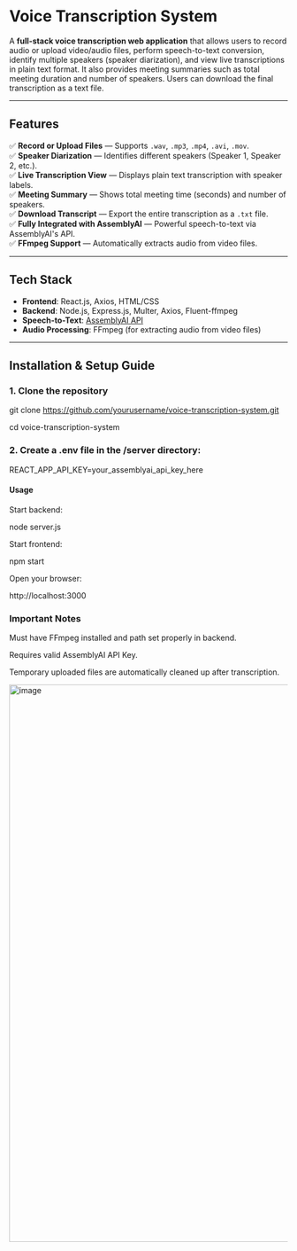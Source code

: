 # Voice Transcription System

A **full-stack voice transcription web application** that allows users to record audio or upload video/audio files, perform speech-to-text conversion, identify multiple speakers (speaker diarization), and view live transcriptions in plain text format. It also provides meeting summaries such as total meeting duration and number of speakers. Users can download the final transcription as a text file.

---

## Features

✅ **Record or Upload Files** — Supports `.wav`, `.mp3`, `.mp4`, `.avi`, `.mov`.  
✅ **Speaker Diarization** — Identifies different speakers (Speaker 1, Speaker 2, etc.).  
✅ **Live Transcription View** — Displays plain text transcription with speaker labels.  
✅ **Meeting Summary** — Shows total meeting time (seconds) and number of speakers.  
✅ **Download Transcript** — Export the entire transcription as a `.txt` file.  
✅ **Fully Integrated with AssemblyAI** — Powerful speech-to-text via AssemblyAI's API.  
✅ **FFmpeg Support** — Automatically extracts audio from video files.

---

## Tech Stack

- **Frontend**: React.js, Axios, HTML/CSS
- **Backend**: Node.js, Express.js, Multer, Axios, Fluent-ffmpeg
- **Speech-to-Text**: [AssemblyAI API](https://www.assemblyai.com/)
- **Audio Processing**: FFmpeg (for extracting audio from video files)


---

## Installation & Setup Guide

### 1. Clone the repository

git clone https://github.com/yourusername/voice-transcription-system.git

cd voice-transcription-system


### 2. Create a .env file in the /server directory:

REACT_APP_API_KEY=your_assemblyai_api_key_here

#### Usage

Start backend:

node server.js

Start frontend:

npm start

Open your browser:

http://localhost:3000

### Important Notes

Must have FFmpeg installed and path set properly in backend.

Requires valid AssemblyAI API Key.

Temporary uploaded files are automatically cleaned up after transcription.

<img width="1919" height="1006" alt="image" src="https://github.com/user-attachments/assets/89c17610-9d22-4b87-a99f-51fa3b85a666" />
